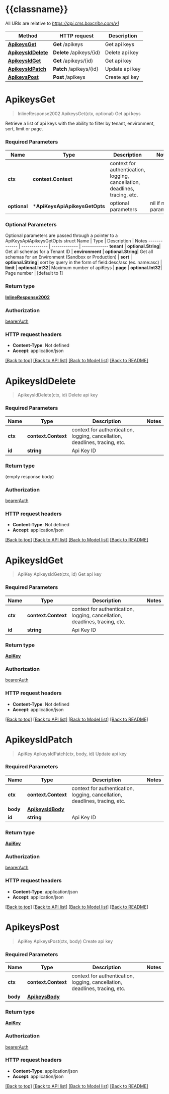 # {{classname}}

All URIs are relative to *https://api.cms.boxcribe.com/v1*

Method | HTTP request | Description
------------- | ------------- | -------------
[**ApikeysGet**](ApiKeysApi.md#ApikeysGet) | **Get** /apikeys | Get api keys
[**ApikeysIdDelete**](ApiKeysApi.md#ApikeysIdDelete) | **Delete** /apikeys/{id} | Delete api key
[**ApikeysIdGet**](ApiKeysApi.md#ApikeysIdGet) | **Get** /apikeys/{id} | Get api key
[**ApikeysIdPatch**](ApiKeysApi.md#ApikeysIdPatch) | **Patch** /apikeys/{id} | Update api key
[**ApikeysPost**](ApiKeysApi.md#ApikeysPost) | **Post** /apikeys | Create api key

# **ApikeysGet**
> InlineResponse2002 ApikeysGet(ctx, optional)
Get api keys

Retrieve a list of api keys with the ability to filter by tenant, environment, sort, limit or page.

### Required Parameters

Name | Type | Description  | Notes
------------- | ------------- | ------------- | -------------
 **ctx** | **context.Context** | context for authentication, logging, cancellation, deadlines, tracing, etc.
 **optional** | ***ApiKeysApiApikeysGetOpts** | optional parameters | nil if no parameters

### Optional Parameters
Optional parameters are passed through a pointer to a ApiKeysApiApikeysGetOpts struct
Name | Type | Description  | Notes
------------- | ------------- | ------------- | -------------
 **tenant** | **optional.String**| Get all schemas for a Tenant ID | 
 **environment** | **optional.String**| Get all schemas for an Environment (Sandbox or Production) | 
 **sort** | **optional.String**| sort by query in the form of field:desc/asc (ex. name:asc) | 
 **limit** | **optional.Int32**| Maximum number of apiKeys | 
 **page** | **optional.Int32**| Page number | [default to 1]

### Return type

[**InlineResponse2002**](inline_response_200_2.md)

### Authorization

[bearerAuth](../README.md#bearerAuth)

### HTTP request headers

 - **Content-Type**: Not defined
 - **Accept**: application/json

[[Back to top]](#) [[Back to API list]](../README.md#documentation-for-api-endpoints) [[Back to Model list]](../README.md#documentation-for-models) [[Back to README]](../README.md)

# **ApikeysIdDelete**
> ApikeysIdDelete(ctx, id)
Delete api key

### Required Parameters

Name | Type | Description  | Notes
------------- | ------------- | ------------- | -------------
 **ctx** | **context.Context** | context for authentication, logging, cancellation, deadlines, tracing, etc.
  **id** | **string**| Api Key ID | 

### Return type

 (empty response body)

### Authorization

[bearerAuth](../README.md#bearerAuth)

### HTTP request headers

 - **Content-Type**: Not defined
 - **Accept**: application/json

[[Back to top]](#) [[Back to API list]](../README.md#documentation-for-api-endpoints) [[Back to Model list]](../README.md#documentation-for-models) [[Back to README]](../README.md)

# **ApikeysIdGet**
> ApiKey ApikeysIdGet(ctx, id)
Get api key

### Required Parameters

Name | Type | Description  | Notes
------------- | ------------- | ------------- | -------------
 **ctx** | **context.Context** | context for authentication, logging, cancellation, deadlines, tracing, etc.
  **id** | **string**| Api Key ID | 

### Return type

[**ApiKey**](ApiKey.md)

### Authorization

[bearerAuth](../README.md#bearerAuth)

### HTTP request headers

 - **Content-Type**: Not defined
 - **Accept**: application/json

[[Back to top]](#) [[Back to API list]](../README.md#documentation-for-api-endpoints) [[Back to Model list]](../README.md#documentation-for-models) [[Back to README]](../README.md)

# **ApikeysIdPatch**
> ApiKey ApikeysIdPatch(ctx, body, id)
Update api key

### Required Parameters

Name | Type | Description  | Notes
------------- | ------------- | ------------- | -------------
 **ctx** | **context.Context** | context for authentication, logging, cancellation, deadlines, tracing, etc.
  **body** | [**ApikeysIdBody**](ApikeysIdBody.md)|  | 
  **id** | **string**| Api Key ID | 

### Return type

[**ApiKey**](ApiKey.md)

### Authorization

[bearerAuth](../README.md#bearerAuth)

### HTTP request headers

 - **Content-Type**: application/json
 - **Accept**: application/json

[[Back to top]](#) [[Back to API list]](../README.md#documentation-for-api-endpoints) [[Back to Model list]](../README.md#documentation-for-models) [[Back to README]](../README.md)

# **ApikeysPost**
> ApiKey ApikeysPost(ctx, body)
Create api key

### Required Parameters

Name | Type | Description  | Notes
------------- | ------------- | ------------- | -------------
 **ctx** | **context.Context** | context for authentication, logging, cancellation, deadlines, tracing, etc.
  **body** | [**ApikeysBody**](ApikeysBody.md)|  | 

### Return type

[**ApiKey**](ApiKey.md)

### Authorization

[bearerAuth](../README.md#bearerAuth)

### HTTP request headers

 - **Content-Type**: application/json
 - **Accept**: application/json

[[Back to top]](#) [[Back to API list]](../README.md#documentation-for-api-endpoints) [[Back to Model list]](../README.md#documentation-for-models) [[Back to README]](../README.md)

